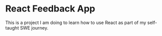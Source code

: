 # React Feedback App

This is a project I am doing to learn how to use React as part of my self-taught SWE journey. 
